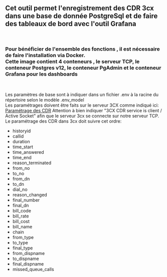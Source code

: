 <h2>Cet outil permet l'enregistrement des CDR 3cx dans une base de donnée PostgreSql et de faire des tableaux de bord avec l'outil Grafana</h2></br>


<h3>Pour bénéficier de l'ensemble des fonctions , il est nécessaire de faire l'installation via Docker.</br>
Cette image contient  4 conteneurs , le serveur TCP,  le conteneur Postgres v12, le conteneur PgAdmin et le conteneur Grafana pour les dashboards</h3></br>

Les paramètres de base sont à indiquer dans un fichier .env à la racine du répertoire selon le modèle .env_model</br>
Les paramétrages doivent être faits sur le serveur 3CX comme indiqué ici: </br><a href="https://www.3cx.com/docs/cdr-call-data-records">Paramétrage des CDR</a>
Attention à bien indiquer "3CX CDR service is client / Active Socket" afin que le serveur 3cx se connecte sur notre serveur TCP.
</br>
Le paramétrage des CDR dans 3cx doit suivre cet ordre:
<ul>
<li>historyid</li>
<li>callid</li>
<li>duration</li>
<li>time_start</li>
<li>time_answered</li>
<li>time_end</li>
<li>reason_terminated</li>
<li>from_no</li>
<li>to_no</li>
<li>from_dn</li>
<li>to_dn</li>
<li>dial_no</li>
<li>reason_changed</li>
<li>final_number</li>
<li>final_dn</li>
<li>bill_code</li>
<li>bill_rate</li>
<li>bill_cost</li>
<li>bill_name</li>
<li>chain</li>
<li>from_type</li>
<li>to_type</li>
<li>final_type</li>
<li>from_dispname</li>
<li>to_dispname</li>
<li>final_dispname</li>
<li>missed_queue_calls</li>
</ul>

